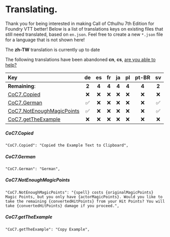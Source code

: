 # Translating.

Thank you for being interested in making Call of Cthulhu 7th Edition for Foundry VTT better! Below is a list of translations keys on existing files that still need translated, based on `en.json`. Feel free to create a new `*.json` file for a language that is not shown here!

The **zh-TW** translation is currently up to date

The following translations have been abandoned **cn**, **cs**, [are you able to help?](./ABANDONED.md)

| Key                                                    |    de    |    es    |    fr    |    ja    |    pl    |  pt-BR   |    sv    |
| :----------------------------------------------------- | :------: | :------: | :------: | :------: | :------: | :------: | :------: |
| **Remaining**:                                         |  **2**   |  **4**   |  **4**   |  **4**   |  **4**   |  **4**   |  **2**   |
| [CoC7.Copied](#coc7copied)                             | &#x274C; | &#x274C; | &#x274C; | &#x274C; | &#x274C; | &#x274C; | &#x274C; |
| [CoC7.German](#coc7german)                             | &#9989;  | &#x274C; | &#x274C; | &#x274C; | &#x274C; | &#x274C; | &#9989;  |
| [CoC7.NotEnoughMagicPoints](#coc7notenoughmagicpoints) | &#9989;  | &#x274C; | &#x274C; | &#x274C; | &#x274C; | &#x274C; | &#9989;  |
| [CoC7.getTheExample](#coc7gettheexample)               | &#x274C; | &#x274C; | &#x274C; | &#x274C; | &#x274C; | &#x274C; | &#x274C; |

##### CoC7.Copied

`"CoC7.Copied": "Copied the Example Text to Clipboard",`

##### CoC7.German

`"CoC7.German": "German",`

##### CoC7.NotEnoughMagicPoints

`"CoC7.NotEnoughMagicPoints": "{spell} costs {originalMagicPoints} Magic Points, but you only have {actorMagicPoints}. Would you like to take the remaining {convertedHitPoints} from your Hit Points? You will take {convertedHitPoints} damage if you proceed.",`

##### CoC7.getTheExample

`"CoC7.getTheExample": "Copy Example",`
